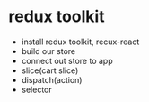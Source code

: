 # redux toolkit
- install redux toolkit, recux-react
- build our store
- connect out store to app
- slice(cart slice)
- dispatch(action)
- selector